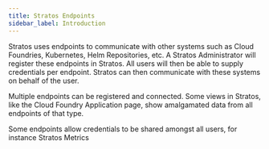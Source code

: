 ```yaml
---
title: Stratos Endpoints
sidebar_label: Introduction
---
```


Stratos uses endpoints to communicate with other systems such as Cloud Foundries, Kubernetes, Helm Repositories, etc. A Stratos Administrator
will register these endpoints in Stratos. All users will then be able to supply credentials per endpoint. Stratos can then communicate with
these systems on behalf of the user.

Multiple endpoints can be registered and connected. Some views in Stratos, like the Cloud Foundry Application page, show amalgamated data
from all endpoints of that type. 

Some endpoints allow credentials to be shared amongst all users, for instance Stratos Metrics 
